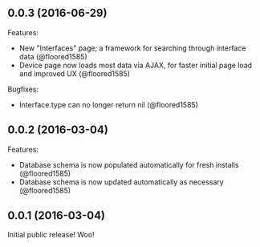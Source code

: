 ## 0.0.3 (2016-06-29)

Features:

  - New "Interfaces" page; a framework for searching through interface data (@floored1585)
  - Device page now loads most data via AJAX, for faster initial page load and improved UX (@floored1585)

Bugfixes:

  - Interface.type can no longer return nil (@floored1585)

## 0.0.2 (2016-03-04)

Features:

  - Database schema is now populated automatically for fresh installs (@floored1585)
  - Database schema is now updated automatically as necessary (@floored1585)

## 0.0.1 (2016-03-04)

Initial public release! Woo!
